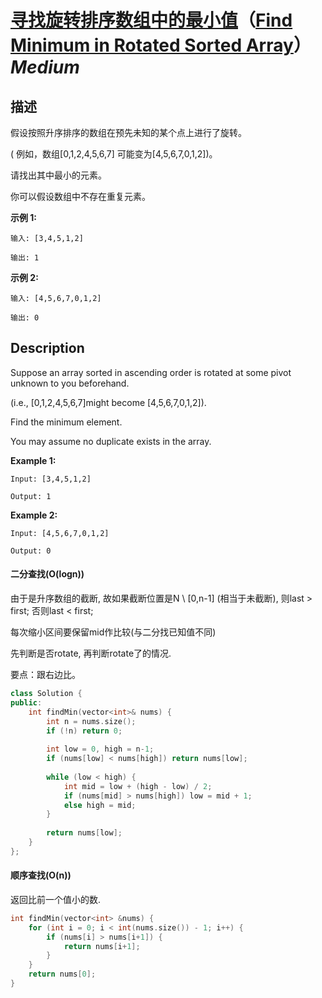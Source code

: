 # [寻找旋转排序数组中的最小值](https://leetcode-cn.com/problems/find-minimum-in-rotated-sorted-array)（[Find Minimum in Rotated Sorted Array](https://leetcode.com/problems/find-minimum-in-rotated-sorted-array)）*Medium*
## 描述
假设按照升序排序的数组在预先未知的某个点上进行了旋转。

( 例如，数组[0,1,2,4,5,6,7]  可能变为[4,5,6,7,0,1,2])。

请找出其中最小的元素。

你可以假设数组中不存在重复元素。

**示例 1:**
```
输入: [3,4,5,1,2]

输出: 1
```

**示例 2:**
```
输入: [4,5,6,7,0,1,2]

输出: 0
```

## Description
Suppose an array sorted in ascending order is rotated at some pivot unknown to you beforehand.

(i.e., [0,1,2,4,5,6,7]might become [4,5,6,7,0,1,2]).

Find the minimum element.

You may assume no duplicate exists in the array.

**Example 1:**
```
Input: [3,4,5,1,2] 

Output: 1
```

**Example 2:**
```
Input: [4,5,6,7,0,1,2]

Output: 0
```



#### 二分查找(O(logn))

由于是升序数组的截断, 故如果截断位置是N \ [0,n-1] (相当于未截断), 则last > first; 否则last < first;

每次缩小区间要保留mid作比较(与二分找已知值不同)

先判断是否rotate, 再判断rotate了的情况.

要点：跟右边比。    

```c++
class Solution {
public:
    int findMin(vector<int>& nums) {
        int n = nums.size();
        if (!n) return 0;
        
        int low = 0, high = n-1;
        if (nums[low] < nums[high]) return nums[low];
        
        while (low < high) {
            int mid = low + (high - low) / 2;
            if (nums[mid] > nums[high]) low = mid + 1;
            else high = mid;
        }
        
        return nums[low];
    }
};
```

#### 顺序查找(O(n))

返回比前一个值小的数.

```c++
int findMin(vector<int> &nums) {
	for (int i = 0; i < int(nums.size()) - 1; i++) {
		if (nums[i] > nums[i+1]) {
			return nums[i+1];
		}
	}
	return nums[0];
}
```
